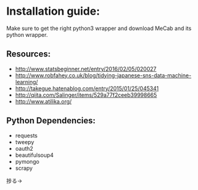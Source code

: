 # Installation guide:
Make sure to get the right python3 wrapper and download MeCab and its python wrapper.


## Resources:
- http://www.statsbeginner.net/entry/2016/02/05/020027 
- http://www.robfahey.co.uk/blog/tidying-japanese-sns-data-machine-learning/
- http://takegue.hatenablog.com/entry/2015/01/25/045341
- http://qiita.com/Salinger/items/529a77f2ceeb39998665
- http://www.atilika.org/

## Python Dependencies:
- requests
- tweepy
- oauth2
- beautifulsoup4
- pymongo
- scrapy

捗る→
